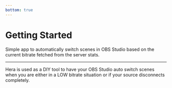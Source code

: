 ```yaml
---
bottom: true
---
```


# Getting Started

Simple app to automatically switch scenes in OBS Studio based on the current bitrate fetched from the server stats.

---

Hera is used as a DIY tool to have your OBS Studio auto switch scenes when you are either in a LOW bitrate situation or if your source disconnects completely.

